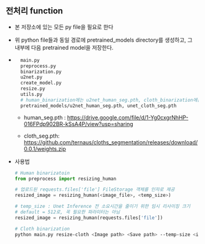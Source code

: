 ## 전처리 function

- 본 저장소에 있는 모든 py file을 필요로 한다

- 위 python file들과 동일 경로에 pretrained_models directory를 생성하고, 그 내부에 다음 pretrained model을 저장한다.

- ```bash
    main.py
    preprocess.py
    binarization.py
    u2net.py
    create_model.py
    resize.py
    utils.py
    # human_binarization에는 u2net_human_seg.pth, cloth_binarization에는 unet_cloth_seg.pth
    pretrained_models/u2net_human_seg.pth, unet_cloth_seg.pth
    ```

    - human_seg.pth : https://drive.google.com/file/d/1-Yg0cxgrNhHP-016FPdp902BR-kSsA4P/view?usp=sharing

    - cloth_seg.pth: https://github.com/ternaus/cloths_segmentation/releases/download/0.0.1/weights.zip

- 사용법

    ```python
    # Human binarizatoin
    from preprocess import resizing_human
    
    # 업로드된 requests.files['file'] FileStorage 객체를 인자로 제공
    resized_image = resizing_human(<image_file>, <temp_size>)
    
    # temp_size : Unet Inference 전 소요시간을 줄이기 위한 임시 리사이징 크기
    # default = 512로, 꼭 필요한 파라미터는 아님
    resized_image = resizing_human(requests.files['file'])
    ```
    
    ```bash
    # Cloth binarization
    python main.py resize-cloth <Image path> <Save path> --temp-size <int:temp_size>
    ```
    
    

